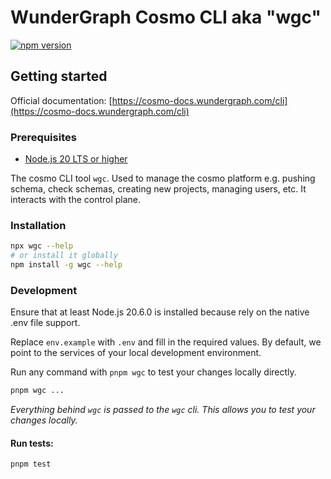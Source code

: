 # WunderGraph Cosmo CLI aka "wgc"

[![npm version](https://badge.fury.io/js/wgc.svg)](https://badge.fury.io/js/wgc)

## Getting started

Official documentation: [https://cosmo-docs.wundergraph.com/cli](https://cosmo-docs.wundergraph.com/cli)

### Prerequisites

- [Node.js 20 LTS or higher](https://nodejs.dev/en/about/releases/)

The cosmo CLI tool `wgc`. Used to manage the cosmo platform e.g. pushing schema, check schemas, creating new projects, managing users, etc. It interacts with the control plane.

### Installation

```bash
npx wgc --help
# or install it globally
npm install -g wgc --help
```

### Development

Ensure that at least Node.js 20.6.0 is installed because rely on the native .env file support.

Replace `env.example` with `.env` and fill in the required values. By default, we point to the services of your local development environment.

Run any command with `pnpm wgc` to test your changes locally directly.

```bash
pnpm wgc ...
```

_Everything behind `wgc` is passed to the `wgc` cli. This allows you to test your changes locally._

#### Run tests:

```bash
pnpm test
```